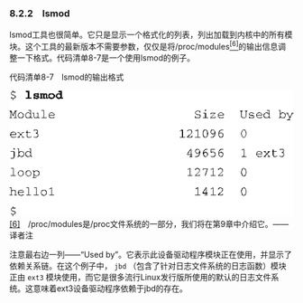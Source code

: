### 8.2.2　lsmod

lsmod工具也很简单。它只是显示一个格式化的列表，列出加载到内核中的所有模块。这个工具的最新版本不需要参数，仅仅是将/proc/modules<a class="my_markdown" href="['#anchor086']"><sup class="my_markdown">[6]</sup></a>的输出信息调整一下格式。代码清单8-7是一个使用lsmod的例子。

代码清单8-7　lsmod的输出格式



![174.png](../images/174.png)
<a class="my_markdown" href="['#ac086']">[6]</a>　/proc/modules是/proc文件系统的一部分，我们将在第9章中介绍它。——译者注

注意最右边一列——“Used by”。它表示此设备驱动程序模块正在使用，并显示了依赖关系链。在这个例子中， `jbd` （包含了针对日志文件系统的日志函数）模块正由 `ext3` 模块使用，而它是很多流行Linux发行版所使用的默认的日志文件系统。这意味着ext3设备驱动程序依赖于jbd的存在。

